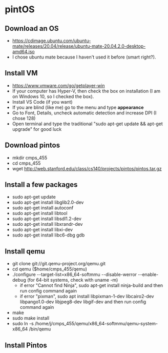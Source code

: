 # pintOS

## Download an OS
- https://cdimage.ubuntu.com/ubuntu-mate/releases/20.04/release/ubuntu-mate-20.04.2.0-desktop-amd64.iso
- I chose ubuntu mate because I haven't used it before (smart right?).
## Install VM
- https://www.vmware.com/go/getplayer-win
- If your computer has Hyper-V, then check the box on installation (I am on Windows 10, so I checked the box).
- Install VS Code (if you want)
- If you are blind (like me) go to the menu and type **appearance**
- Go to Font, Details, uncheck automatic detection and increase DPI (I chose 128)
- Open terminal and type the traditional "sudo apt-get update && apt-get upgrade" for good luck
## Download pintos
- mkdir cmps_455
- cd cmps_455
- wget http://web.stanford.edu/class/cs140/projects/pintos/pintos.tar.gz
## Install a few packages
- sudo apt-get update
- sudo apt-get install libglib2.0-dev
- sudo apt-get install autoconf
- sudo apt-get install libtool
- sudo apt-get install libsdl1.2-dev
- sudo apt-get install libxrandr-dev
- sudo apt-get install libxi-dev
- sudo apt-get install libc6-dbg gdb
## Install qemu
- git clone git://git.qemu-project.org/qemu.git
- cd qemu ($home/cmps_455/qemu)
-  ./configure --target-list=x86_64-softmmu --disable-werror --enable-debug (for 64-bit systems, check with uname -m)
   -  if error "Cannot find Ninja", sudo apt-get install ninja-build and then run config command again
   -  if error "pixman", sudo apt install libpixman-1-dev libcairo2-dev libpango1.0-dev libjpeg8-dev libgif-dev and then run config command again
- make
- sudo make install
- sudo ln -s /home/j/cmps_455/qemu/x86_64-softmmu/qemu-system-x86_64 /bin/qemu
## Install Pintos
